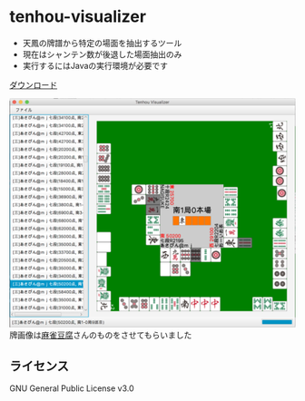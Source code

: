 # tenhou-visualizer

- 天鳳の牌譜から特定の場面を抽出するツール
- 現在はシャンテン数が後退した場面抽出のみ
- 実行するにはJavaの実行環境が必要です

[ダウンロード](https://github.com/CrazyBBB/tenhou-visualizer/releases/download/v0.1/tenhouvisualizer.jar)

![](screenshot.png)
牌画像は[麻雀豆腐](http://majandofu.com/mahjong-images)さんのものをさせてもらいました

## ライセンス
GNU General Public License v3.0

